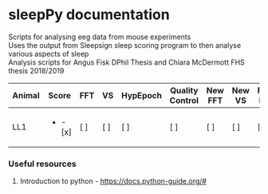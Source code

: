 # sleepPy documentation  

Scripts for analysing eeg data from mouse experiments  
Uses the output from 
Sleepsign sleep scoring program 
to then analyse various aspects of sleep  
Analysis scripts for Angus Fisk DPhil Thesis
and Chiara McDermott FHS thesis 2018/2019  


| Animal | Score | FFT | VS | HypEpoch | Quality Control | New FFT | New VS | Final Hyp |
|---|---|---|---|---|---|---|---|---|
|LL1|<ul><li>- [x]</li></ul>|[ ]|[ ]|[ ]|[ ]|[ ]|[ ]|[ ]|


### Useful resources  

1. Introduction to python - https://docs.python-guide.org/# 

